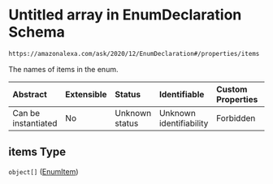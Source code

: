 # Untitled array in EnumDeclaration Schema

```txt
https://amazonalexa.com/ask/2020/12/EnumDeclaration#/properties/items
```

The names of items in the enum.

| Abstract            | Extensible | Status         | Identifiable            | Custom Properties | Additional Properties | Access Restrictions | Defined In                                                                         |
| :------------------ | :--------- | :------------- | :---------------------- | :---------------- | :-------------------- | :------------------ | :--------------------------------------------------------------------------------- |
| Can be instantiated | No         | Unknown status | Unknown identifiability | Forbidden         | Allowed               | none                | [EnumDeclaration.json*](../../schemas/EnumDeclaration.json "open original schema") |

## items Type

`object[]` ([EnumItem](enumdeclaration-properties-items-enumitem.md))
